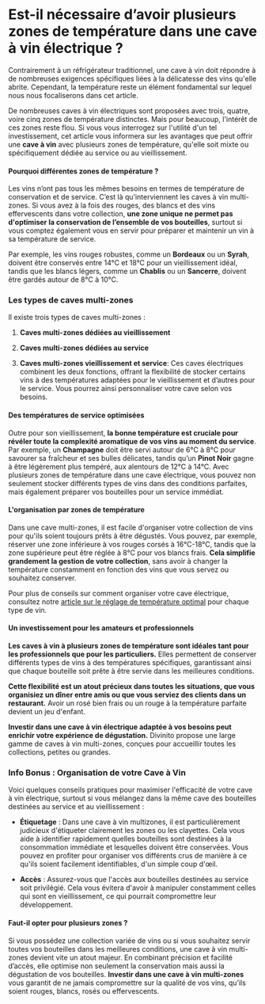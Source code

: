 # **Est-il nécessaire d’avoir plusieurs zones de température dans une cave à vin électrique ?**

Contrairement à un réfrigérateur traditionnel, une cave à vin doit répondre à de nombreuses exigences spécifiques liées à la délicatesse des vins qu'elle abrite. Cependant, la température reste un élément fondamental sur lequel nous nous focaliserons dans cet article.

De nombreuses caves à vin électriques sont proposées avec trois, quatre, voire cinq zones de température distinctes. Mais pour beaucoup, l'intérêt de ces zones reste flou. Si vous vous interrogez sur l'utilité d'un tel investissement, cet article vous informera sur les avantages que peut offrir une **cave à vin** avec plusieurs zones de température, qu'elle soit mixte ou spécifiquement dédiée au service ou au vieillissement.


#### **Pourquoi différentes zones de température ?**<a id="h.wfe7yhf1pnkk"></a>

Les vins n’ont pas tous les mêmes besoins en termes de température de conservation et de service. C’est là qu’interviennent les caves à vin multi-zones. Si vous avez à la fois des rouges, des blancs et des vins effervescents dans votre collection, **une zone unique ne permet pas d'optimiser la conservation de l’ensemble de vos bouteilles**, surtout si vous comptez également vous en servir pour préparer et maintenir un vin à sa température de service.

Par exemple, les vins rouges robustes, comme un **Bordeaux** ou un **Syrah**, doivent être conservés entre 14°C et 18°C pour un vieillissement idéal, tandis que les blancs légers, comme un **Chablis** ou un **Sancerre**, doivent être gardés autour de 8°C à 10°C.


### **Les types de caves multi-zones**<a id="h.6ii2r9x1rwz8"></a>

Il existe trois types de caves multi-zones :

1. **Caves multi-zones dédiées au vieillissement**

2. **Caves multi-zones dédiées au service**

3. **Caves multi-zones vieillissement et service**: Ces caves électriques combinent les deux fonctions, offrant la flexibilité de stocker certains vins à des températures adaptées pour le vieillissement et d’autres pour le service. Vous pourrez ainsi personnaliser votre cave selon vos besoins.


#### **Des températures de service optimisées**<a id="h.42r5dwc2qyh3"></a>

Outre pour son vieillissement, **la bonne température est cruciale pour révéler toute la complexité aromatique de vos vins au moment du service**. Par exemple, un **Champagne** doit être servi autour de 6°C à 8°C pour savourer sa fraîcheur et ses bulles délicates, tandis qu’un **Pinot Noir** gagne à être légèrement plus tempéré, aux alentours de 12°C à 14°C. Avec plusieurs zones de température dans une cave électrique, vous pouvez non seulement stocker différents types de vins dans des conditions parfaites, mais également préparer vos bouteilles pour un service immédiat.


#### **L'organisation par zones de température**<a id="h.yy03713ta6qd"></a>

Dans une cave multi-zones, il est facile d'organiser votre collection de vins pour qu'ils soient toujours prêts à être dégustés. Vous pouvez, par exemple, réserver une zone inférieure à vos rouges corsés à 16°C-18°C, tandis que la zone supérieure peut être réglée à 8°C pour vos blancs frais. **Cela simplifie grandement la gestion de votre collection**, sans avoir à changer la température constamment en fonction des vins que vous servez ou souhaitez conserver.

Pour plus de conseils sur comment organiser votre cave électrique, consultez notre [article sur le réglage de température optimal](https://docs.google.com/document/d/1qxPp14ueTbi3YBxARn7xQlB_ZcwI_HHwdVowv4RXelU/edit?tab=t.0) pour chaque type de vin.


#### **Un investissement pour les amateurs et professionnels**<a id="h.ld1t5xp4t3it"></a>

**Les caves à vin à plusieurs zones de température sont idéales tant pour les professionnels que pour les particuliers.** Elles permettent de conserver différents types de vins à des températures spécifiques, garantissant ainsi que chaque bouteille soit prête à être servie dans les meilleures conditions.

**Cette flexibilité est un atout précieux dans toutes les situations, que vous organisiez un dîner entre amis ou que vous serviez des clients dans un restaurant.** Avoir un rosé bien frais ou un rouge à la température parfaite devient un jeu d'enfant.

**Investir dans une cave à vin électrique adaptée à vos besoins peut enrichir votre expérience de dégustation.** Divinito propose une large gamme de caves à vin multi-zones, conçues pour accueillir toutes les collections, petites ou grandes.


### **Info Bonus : Organisation de votre Cave à Vin**<a id="h.ee2lxa7t6ms8"></a>

Voici quelques conseils pratiques pour maximiser l'efficacité de votre cave à vin électrique, surtout si vous mélangez dans la même cave des bouteilles destinées au service et au vieillissement :

- **Étiquetage** : Dans une cave à vin multizones, il est particulièrement judicieux d'étiqueter clairement les zones ou les clayettes. Cela vous aide à identifier rapidement quelles bouteilles sont destinées à la consommation immédiate et lesquelles doivent être conservées. Vous pouvez en profiter pour organiser vos différents crus de manière à ce qu'ils soient facilement identifiables, d'un simple coup d'œil.

- **Accès** : Assurez-vous que l'accès aux bouteilles destinées au service soit privilégié. Cela vous évitera d'avoir à manipuler constamment celles qui sont en vieillissement, ce qui pourrait compromettre leur développement.


#### **Faut-il opter pour plusieurs zones ?**<a id="h.xd4w8ww3ubnk"></a>

Si vous possédez une collection variée de vins ou si vous souhaitez servir toutes vos bouteilles dans les meilleures conditions, une cave à vin multi-zones devient vite un atout majeur. En combinant précision et facilité d’accès, elle optimise non seulement la conservation mais aussi la dégustation de vos bouteilles. **Investir dans une cave à vin multi-zones** vous garantit de ne jamais compromettre sur la qualité de vos vins, qu’ils soient rouges, blancs, rosés ou effervescents.
